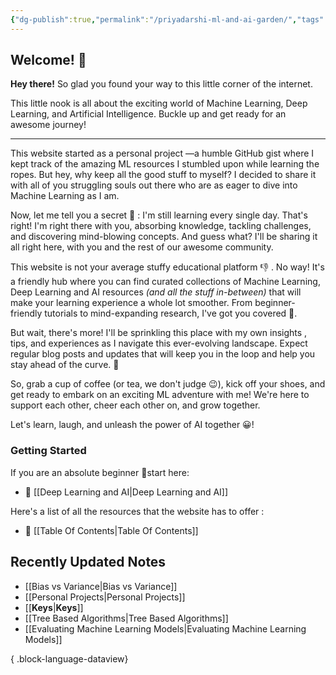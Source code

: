 ```yaml
---
{"dg-publish":true,"permalink":"/priyadarshi-ml-and-ai-garden/","tags":["home","guide","start","index","digital-garden","gardenEntry","gardenEntry","gardenEntry","gardenEntry"],"noteIcon":"2","updated":"2024-05-22T15:25:59.583+05:30"}
---
```



## Welcome! 👋

**Hey there!** So glad you found your way to this little corner of the internet.  
  
This little nook is all about the exciting world of Machine Learning, Deep Learning, and Artificial Intelligence. Buckle up and get ready for an awesome journey!

---

This website started as a personal project —a humble GitHub gist where I kept track of the amazing ML resources I stumbled upon while learning the ropes. But hey, why keep all the good stuff to myself? I decided to share it with all of you struggling souls out there who are as eager to dive into Machine Learning as I am.

Now, let me tell you a secret 🤫 : I'm still learning every single day. That's right! I'm right there with you, absorbing knowledge, tackling challenges, and discovering mind-blowing concepts. And guess what? I'll be sharing it all right here, with you and the rest of our awesome community.

This website is not your average stuffy educational platform 👎 . No way! It's a friendly hub where you can find curated collections of Machine Learning, Deep Learning and AI resources *(and all the stuff in-between)* that will make your learning experience a whole lot smoother. From beginner-friendly tutorials to mind-expanding research, I've got you covered 👊.
  
But wait, there's more! I'll be sprinkling this place with my own insights , tips, and experiences as I navigate this ever-evolving landscape. Expect regular blog posts and updates that will keep you in the loop and help you stay ahead of the curve. 💪
  
So, grab a cup of coffee (or tea, we don't judge 😉), kick off your shoes, and get ready to embark on an exciting ML adventure with me! We're here to support each other, cheer each other on, and grow together.

Let's learn, laugh, and unleash the power of AI together 😀!

### Getting Started

If you are an absolute beginner 👼start here:

- 🤖 [[Deep Learning and AI\|Deep Learning and AI]]

Here's a list  of all the resources that the website has to offer :

- 📑 [[Table Of Contents\|Table Of Contents]]

## Recently Updated Notes

- [[Bias vs Variance\|Bias vs Variance]]
- [[Personal Projects\|Personal Projects]]
- [[__Keys__\|__Keys__]]
- [[Tree Based Algorithms\|Tree Based Algorithms]]
- [[Evaluating Machine Learning Models\|Evaluating Machine Learning Models]]

{ .block-language-dataview}
